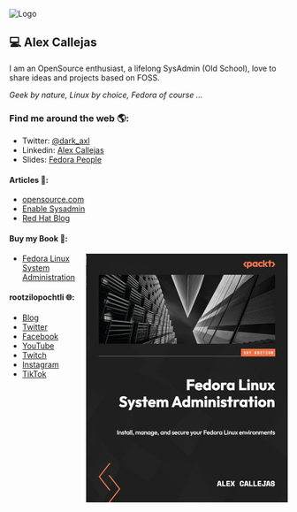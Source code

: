 ![Logo](https://github.com/darkaxl/darkaxl/blob/master/header4github.png)

## 💻 Alex Callejas

I am an OpenSource enthusiast, a lifelong SysAdmin (Old School), love to share ideas and projects based on FOSS.

_Geek by nature, Linux by choice, Fedora of course ..._

### Find me around the web 🌎:

- Twitter: [@dark_axl](https://twitter.com/dark_axl)
- Linkedin: [Alex Callejas](https://www.linkedin.com/in/alexcallejas/)
- Slides: [Fedora People](https://darkaxl017.fedorapeople.org/slides/)

#### Articles 📝:

- [opensource.com](https://opensource.com/users/darkaxl) 
- [Enable Sysadmin](https://www.redhat.com/sysadmin/users/darkaxl) 
- [Red Hat Blog](https://www.redhat.com/en/authors/alex-callejas)

#### Buy my Book 📖:

<img align="right" src="https://github.com/AlexCallejas/AlexCallejas/blob/master/FedoraLinuxAdminBook.png" alt="Fedora Linux System Administration">

- [Fedora Linux System Administration](https://packt.link/Alex)

#### rootzilopochtli 🌐:

- [Blog](http://www.rootzilopochtli.com/) 
- [Twitter](https://twitter.com/rootzilopochtli) 
- [Facebook](https://www.facebook.com/rootzilopochtli) 
- [YouTube](https://www.youtube.com/c/rootzilopochtli) 
- [Twitch](https://www.twitch.tv/rootzilopochtli) 
- [Instagram](https://www.instagram.com/rootzilopochtli/) 
- [TikTok](https://www.tiktok.com/@rootzilopochtli?)

<!--
### Alex Callejas 💻

<img src="https://github.com/darkaxl/darkaxl/blob/master/header4github.png" alt="banner of rootzilopochtli.com">

I am an OpenSource enthusiast, SysAdmin lifelong  (Old School), venturing into the use of sharing ideas and projects through this platform.

_Geek by nature, Linux by choice, Fedora of course ..._

#### Find me around the web 🌎:

- Twitter: [@dark_axl](https://twitter.com/dark_axl)
- rootzilopochtli: [Blog](http://www.rootzilopochtli.com/) | [Twitter](https://twitter.com/rootzilopochtli) | [Facebook](https://www.facebook.com/rootzilopochtli) | [YouTube](https://www.youtube.com/c/rootzilopochtli) | [Twitch](https://www.twitch.tv/rootzilopochtli) | [Instagram](https://www.instagram.com/rootzilopochtli/) | [TikTok](https://www.tiktok.com/@rootzilopochtli?)
- Linkedin: [Alex Callejas](https://www.linkedin.com/in/alexcallejas/)
- Slides: [Fedora People](https://darkaxl017.fedorapeople.org/slides/)
- Articles: [opensource.com](https://opensource.com/users/darkaxl) | [Enable Sysadmin](https://www.redhat.com/sysadmin/users/darkaxl) | [Red Hat Blog](https://www.redhat.com/en/authors/alex-callejas)

#### Pre-order my book 📖:

<img src="https://github.com/AlexCallejas/AlexCallejas/blob/master/PreOrder.png" alt="Fedora Linux System Administration">

- [Fedora Linux System Administration](https://packt.link/Alex)


**darkaxl/darkaxl** is a ✨ _special_ ✨ repository because its `README.md` (this file) appears on your GitHub profile.

### Hi there 👋

Here are some ideas to get you started:

- 🔭 I’m currently working on ...
- 🌱 I’m currently learning ...
- 👯 I’m looking to collaborate on ...
- 🤔 I’m looking for help with ...
- 💬 Ask me about ...
- 📫 How to reach me: ...
- 😄 Pronouns: ...
- ⚡ Fun fact: ...
-->
